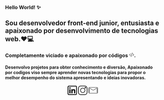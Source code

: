### Hello World! ✨

<h2>Sou desenvolvedor front-end junior, entusiasta e apaixonado por desenvolvimento de tecnologias web.❤💻</h2>

<h3>Completamente viciado e apaixonado por códigos <i> <svg xmlns="http://www.w3.org/2000/svg" width="16" height="16" fill="currentColor" class="bi bi-code-slash" viewBox="0 0 16 16">
  <path d="M10.478 1.647a.5.5 0 1 0-.956-.294l-4 13a.5.5 0 0 0 .956.294l4-13zM4.854 4.146a.5.5 0 0 1 0 .708L1.707 8l3.147 3.146a.5.5 0 0 1-.708.708l-3.5-3.5a.5.5 0 0 1 0-.708l3.5-3.5a.5.5 0 0 1 .708 0zm6.292 0a.5.5 0 0 0 0 .708L14.293 8l-3.147 3.146a.5.5 0 0 0 .708.708l3.5-3.5a.5.5 0 0 0 0-.708l-3.5-3.5a.5.5 0 0 0-.708 0z"/>
</svg></i>.</h3>

<h4> Desenvolvo projetos para obter conhecimento e diversão, Apaixonado por codigos viso sempre aprender novas tecnologias para propor o melhor desempenho do sistema apresentando e ideias inovadoras.</h4>

<p align='center'>
<a href="https://www.linkedin.com/in/jo%C3%A3o-rezende-b3aa4821b/"><img height="30" src="linkedin.png"></a>
<a href="https://www.instagram.com/joaorezend33/"><img height="30" src="instagram.png"></a>
<a href="mailto:joaovitorezende45@gmail.com"><img height="30" src="mail.png"></a>
</p>
